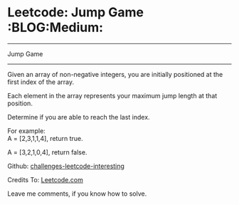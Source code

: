 # Leetcode: Jump Game     :BLOG:Medium:


---

Jump Game  

---

Given an array of non-negative integers, you are initially positioned at the first index of the array.  

Each element in the array represents your maximum jump length at that position.  

Determine if you are able to reach the last index.  

For example:  
A = [2,3,1,1,4], return true.  

A = [3,2,1,0,4], return false.  

Github: [challenges-leetcode-interesting](https://github.com/DennyZhang/challenges-leetcode-interesting/tree/master/jump-game)  

Credits To: [Leetcode.com](https://leetcode.com/problems/jump-game/description/)  

Leave me comments, if you know how to solve.